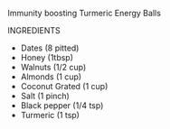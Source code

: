 Immunity boosting Turmeric Energy Balls

INGREDIENTS
-  Dates (8 pitted)
- Honey (1tbsp)
- Walnuts (1/2 cup)
- Almonds (1 cup)
- Coconut Grated (1 cup)
- Salt (1 pinch)
- Black pepper (1/4 tsp)
- Turmeric (1 tsp)
